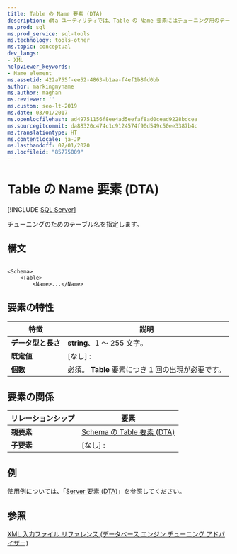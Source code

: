 ```yaml
---
title: Table の Name 要素 (DTA)
description: dta ユーティリティでは、Table の Name 要素にはチューニング用のテーブル名を指定します。 この記事では、その要素について説明します。
ms.prod: sql
ms.prod_service: sql-tools
ms.technology: tools-other
ms.topic: conceptual
dev_langs:
- XML
helpviewer_keywords:
- Name element
ms.assetid: 422a755f-ee52-4863-b1aa-f4ef1b8fd0bb
author: markingmyname
ms.author: maghan
ms.reviewer: ''
ms.custom: seo-lt-2019
ms.date: 03/01/2017
ms.openlocfilehash: ad49751156f8ee4ad5eefaf8ad0cead9228bdcea
ms.sourcegitcommit: da88320c474c1c9124574f90d549c50ee3387b4c
ms.translationtype: HT
ms.contentlocale: ja-JP
ms.lasthandoff: 07/01/2020
ms.locfileid: "85775009"
---
```

# <a name="name-element-for-table-dta"></a>Table の Name 要素 (DTA)

 [!INCLUDE [SQL Server](../../includes/applies-to-version/sqlserver.md)]

チューニングのためのテーブル名を指定します。  
  
## <a name="syntax"></a>構文  
  
```  
  
<Schema>  
    <Table>  
        <Name>...</Name>  
```  
  
## <a name="element-characteristics"></a>要素の特性  
  
|特徴|説明|  
|--------------------|-----------------|  
|**データ型と長さ**|**string**、1 ～ 255 文字。|  
|**既定値**|[なし] :|  
|**個数**|必須。 **Table** 要素につき 1 回の出現が必要です。|  
  
## <a name="element-relationships"></a>要素の関係  
  
|リレーションシップ|要素|  
|------------------|--------------|  
|**親要素**|[Schema の Table 要素 &#40;DTA&#41;](../../tools/dta/table-element-for-schema-dta.md)|  
|**子要素**|[なし] :|  
  
## <a name="example"></a>例  
 使用例については、「[Server 要素 &#40;DTA&#41;](../../tools/dta/server-element-dta.md)」を参照してください。  
  
## <a name="see-also"></a>参照  
 [XML 入力ファイル リファレンス &#40;データベース エンジン チューニング アドバイザー&#41;](../../tools/dta/xml-input-file-reference-database-engine-tuning-advisor.md)  
  
  
